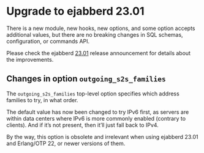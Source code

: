 # Upgrade to ejabberd 23.01

There is a new module, new hooks, new options, and some option accepts additional values,
but there are no breaking changes in SQL schemas, configuration, or commands API.

Please check the ejabberd [23.01](../../archive/23.01/index.md) release announcement for details
about the improvements.

## Changes in option `outgoing_s2s_families`

The `outgoing_s2s_families` top-level option specifies which address families to try, in what order.

The default value has now been changed to try IPv6 first, as servers are within data centers where IPv6 is more commonly enabled (contrary to clients). And if it’s not present, then it’ll just fall back to IPv4.

By the way, this option is obsolete and irrelevant when using ejabberd 23.01 and Erlang/OTP 22, or newer versions of them.

